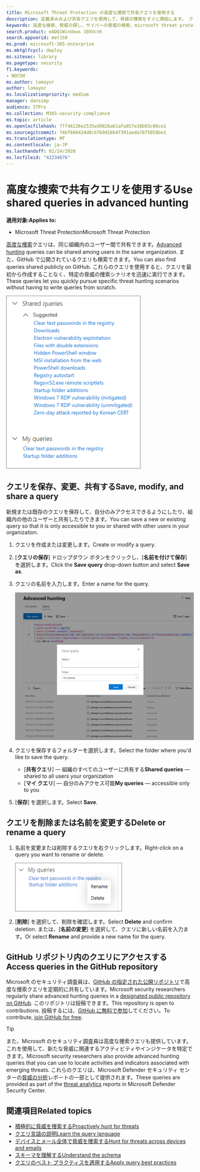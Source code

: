 ```yaml
---
title: Microsoft Threat Protection の高度な捜索で共有クエリを使用する
description: 定義済みおよび共有クエリを使用して、脅威の捜索をすぐに開始します。 クエリを公開または組織に共有します。
keywords: 高度な検索、脅威の探し、サイバーの脅威の検索、microsoft threat protection、microsoft 365、mtp、m365、search、query、テレメトリ、カスタム検出、スキーマ、kusto、github リポジトリ、マイクエリ、共有クエリ
search.product: eADQiWindows 10XVcnh
search.appverid: met150
ms.prod: microsoft-365-enterprise
ms.mktglfcycl: deploy
ms.sitesec: library
ms.pagetype: security
f1.keywords:
- NOCSH
ms.author: lomayor
author: lomayor
ms.localizationpriority: medium
manager: dansimp
audience: ITPro
ms.collection: M365-security-compliance
ms.topic: article
ms.openlocfilehash: 7ff46226e2535ed9826a61afa857e38b03c06ce1
ms.sourcegitcommit: 74bf600424d0cb7b9d16b4f391aeda7875058be1
ms.translationtype: MT
ms.contentlocale: ja-JP
ms.lasthandoff: 02/24/2020
ms.locfileid: "42234676"
---
```

# <a name="use-shared-queries-in-advanced-hunting"></a><span data-ttu-id="13b4f-105">高度な捜索で共有クエリを使用する</span><span class="sxs-lookup"><span data-stu-id="13b4f-105">Use shared queries in advanced hunting</span></span>

<span data-ttu-id="13b4f-106">**適用対象:**</span><span class="sxs-lookup"><span data-stu-id="13b4f-106">**Applies to:**</span></span>
- <span data-ttu-id="13b4f-107">Microsoft Threat Protection</span><span class="sxs-lookup"><span data-stu-id="13b4f-107">Microsoft Threat Protection</span></span>



<span data-ttu-id="13b4f-108">[高度な捜索](advanced-hunting-overview.md)クエリは、同じ組織内のユーザー間で共有できます。</span><span class="sxs-lookup"><span data-stu-id="13b4f-108">[Advanced hunting](advanced-hunting-overview.md) queries can be shared among users in the same organization.</span></span> <span data-ttu-id="13b4f-109">また、GitHub で公開されているクエリも検索できます。</span><span class="sxs-lookup"><span data-stu-id="13b4f-109">You can also find queries shared publicly on GitHub.</span></span> <span data-ttu-id="13b4f-110">これらのクエリを使用すると、クエリを最初から作成することなく、特定の脅威の捜索シナリオを迅速に実行できます。</span><span class="sxs-lookup"><span data-stu-id="13b4f-110">These queries let you quickly pursue specific threat hunting scenarios without having to write queries from scratch.</span></span>

![共有クエリの画像](../../media/advanced-hunting-shared-queries.png)

## <a name="save-modify-and-share-a-query"></a><span data-ttu-id="13b4f-112">クエリを保存、変更、共有する</span><span class="sxs-lookup"><span data-stu-id="13b4f-112">Save, modify, and share a query</span></span>
<span data-ttu-id="13b4f-113">新規または既存のクエリを保存して、自分のみアクセスできるようにしたり、組織内の他のユーザーと共有したりできます。</span><span class="sxs-lookup"><span data-stu-id="13b4f-113">You can save a new or existing query so that it is only accessible to you or shared with other users in your organization.</span></span> 

1. <span data-ttu-id="13b4f-114">クエリを作成または変更します。</span><span class="sxs-lookup"><span data-stu-id="13b4f-114">Create or modify a query.</span></span> 

2. <span data-ttu-id="13b4f-115">[**クエリの保存**] ドロップダウン ボタンをクリックし、[**名前を付けて保存**] を選択します。</span><span class="sxs-lookup"><span data-stu-id="13b4f-115">Click the **Save query** drop-down button and select **Save as**.</span></span>
    
3. <span data-ttu-id="13b4f-116">クエリの名前を入力します。</span><span class="sxs-lookup"><span data-stu-id="13b4f-116">Enter a name for the query.</span></span> 

   ![クエリの保存の画像](../../media/advanced-hunting-save-query.png)

4. <span data-ttu-id="13b4f-118">クエリを保存するフォルダーを選択します。</span><span class="sxs-lookup"><span data-stu-id="13b4f-118">Select the folder where you'd like to save the query.</span></span>
    - <span data-ttu-id="13b4f-119">[**共有クエリ**] — 組織のすべてのユーザーに共有する</span><span class="sxs-lookup"><span data-stu-id="13b4f-119">**Shared queries** — shared to all users your organization</span></span>
    - <span data-ttu-id="13b4f-120">[**マイ クエリ**] — 自分のみアクセス可能</span><span class="sxs-lookup"><span data-stu-id="13b4f-120">**My queries** — accessible only to you</span></span>
    
5. <span data-ttu-id="13b4f-121">[**保存**] を選択します。</span><span class="sxs-lookup"><span data-stu-id="13b4f-121">Select **Save**.</span></span> 

## <a name="delete-or-rename-a-query"></a><span data-ttu-id="13b4f-122">クエリを削除または名前を変更する</span><span class="sxs-lookup"><span data-stu-id="13b4f-122">Delete or rename a query</span></span>
1. <span data-ttu-id="13b4f-123">名前を変更または削除するクエリを右クリックします。</span><span class="sxs-lookup"><span data-stu-id="13b4f-123">Right-click on a query you want to rename or delete.</span></span>

    ![削除するクエリの画像](../../media/advanced_hunting_delete_rename.png)

2. <span data-ttu-id="13b4f-125">[**削除**] を選択して、削除を確認します。</span><span class="sxs-lookup"><span data-stu-id="13b4f-125">Select **Delete** and confirm deletion.</span></span> <span data-ttu-id="13b4f-126">または、[**名前の変更**] を選択して、クエリに新しい名前を入力ます。</span><span class="sxs-lookup"><span data-stu-id="13b4f-126">Or select **Rename** and provide a new name for the query.</span></span>

## <a name="access-queries-in-the-github-repository"></a><span data-ttu-id="13b4f-127">GitHub リポジトリ内のクエリにアクセスする</span><span class="sxs-lookup"><span data-stu-id="13b4f-127">Access queries in the GitHub repository</span></span>  
<span data-ttu-id="13b4f-128">Microsoft のセキュリティ調査員は、[GitHub の指定された公開リポジトリ](https://github.com/microsoft/MTP-AHQ)で高度な捜索クエリを定期的に共有しています。</span><span class="sxs-lookup"><span data-stu-id="13b4f-128">Microsoft security researchers regularly share advanced hunting queries in a [designated public repository on GitHub](https://github.com/microsoft/MTP-AHQ).</span></span> <span data-ttu-id="13b4f-129">このリポジトリは投稿できます。</span><span class="sxs-lookup"><span data-stu-id="13b4f-129">This repository is open to contributions.</span></span> <span data-ttu-id="13b4f-130">投稿するには、[GitHub に無料で参加](https://github.com/)してください。</span><span class="sxs-lookup"><span data-stu-id="13b4f-130">To contribute, [join GitHub for free](https://github.com/).</span></span>

>[!tip]
><span data-ttu-id="13b4f-131">また、Microsoft のセキュリティ調査員は高度な捜索クエリも提供しています。これを使用して、新たな脅威に関連するアクティビティやインジケータを特定できます。</span><span class="sxs-lookup"><span data-stu-id="13b4f-131">Microsoft security researchers also provide advanced hunting queries that you can use to locate activities and indicators associated with emerging threats.</span></span> <span data-ttu-id="13b4f-132">これらのクエリは、Microsoft Defender セキュリティ センターの[脅威の分析](https://docs.microsoft.com/windows/security/threat-protection/microsoft-defender-atp/threat-analytics)レポートの一部として提供されます。</span><span class="sxs-lookup"><span data-stu-id="13b4f-132">These queries are provided as part of the [threat analytics](https://docs.microsoft.com/windows/security/threat-protection/microsoft-defender-atp/threat-analytics) reports in Microsoft Defender Security Center.</span></span>

## <a name="related-topics"></a><span data-ttu-id="13b4f-133">関連項目</span><span class="sxs-lookup"><span data-stu-id="13b4f-133">Related topics</span></span>
- [<span data-ttu-id="13b4f-134">積極的に脅威を捜索する</span><span class="sxs-lookup"><span data-stu-id="13b4f-134">Proactively hunt for threats</span></span>](advanced-hunting-overview.md)
- [<span data-ttu-id="13b4f-135">クエリ言語の説明</span><span class="sxs-lookup"><span data-stu-id="13b4f-135">Learn the query language</span></span>](advanced-hunting-query-language.md)
- [<span data-ttu-id="13b4f-136">デバイスとメール全体で脅威を捜索する</span><span class="sxs-lookup"><span data-stu-id="13b4f-136">Hunt for threats across devices and emails</span></span>](advanced-hunting-query-emails-devices.md)
- [<span data-ttu-id="13b4f-137">スキーマを理解する</span><span class="sxs-lookup"><span data-stu-id="13b4f-137">Understand the schema</span></span>](advanced-hunting-schema-tables.md)
- [<span data-ttu-id="13b4f-138">クエリのベスト プラクティスを適用する</span><span class="sxs-lookup"><span data-stu-id="13b4f-138">Apply query best practices</span></span>](advanced-hunting-best-practices.md)
